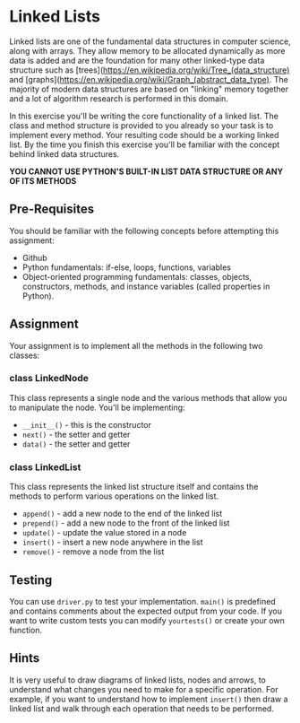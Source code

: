 # Linked Lists
Linked lists are one of the fundamental data structures in computer science, along with arrays. They allow memory to be allocated dynamically as more data is added and
are the foundation for many other linked-type data structure such as [trees](https://en.wikipedia.org/wiki/Tree_(data_structure) and
[graphs](https://en.wikipedia.org/wiki/Graph_(abstract_data_type). The majority of modern data structures are based on "linking" memory together and a lot of algorithm
research is performed in this domain.

In this exercise you'll be writing the core functionality of a linked list. The class and method structure is provided
to you already so your task is to implement every method. Your resulting code should be a working linked list. By the time you finish this exercise you'll be familiar
with the concept behind linked data structures.

**YOU CANNOT USE PYTHON'S BUILT-IN LIST DATA STRUCTURE OR ANY OF ITS METHODS**

## Pre-Requisites
You should be familiar with the following concepts before attempting this assignment:
- Github
- Python fundamentals: if-else, loops, functions, variables
- Object-oriented programming fundamentals: classes, objects, constructors, methods, and instance variables (called properties in Python).

## Assignment
Your assignment is to implement all the methods in the following two classes:

### class LinkedNode
This class represents a single node and the various methods that allow you to
manipulate the node. You'll be implementing:
- `__init__()` - this is the constructor
- `next()` - the setter and getter
- `data()` - the setter and getter


### class LinkedList
This class represents the linked list structure itself and contains the methods to perform various operations on the linked list.
- `append()` - add a new node to the end of the linked list
- `prepend()` - add a new node to the front of the linked list
- `update()` - update the value stored in a node
- `insert()` - insert a new node anywhere in the list
- `remove()` - remove a node from the list


## Testing
You can use `driver.py` to test your implementation. `main()` is predefined and
contains comments about the expected output from your code. If you want to write
custom tests you can modify `yourtests()` or create your own function.

## Hints
It is very useful to draw diagrams of linked lists, nodes and arrows, to understand
what changes you need to make for a specific operation. For example, if you want to
understand how to implement `insert()` then draw a linked list and walk through each
operation that needs to be performed. 
